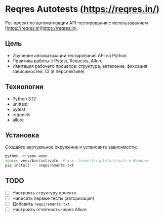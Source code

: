 # Reqres Autotests (https://reqres.in/)

Pet-проект по автоматизации API-тестирования с использованием [https://reqres.in](https://reqres.in).

## Цель

- Изучение автоматизации тестирования API на Python
- Практика работы с Pytest, Requests, Allure
- Имитация рабочего процесса: структура, ветвление, фиксация зависимостей, CI (в перспективе)

## Технологии

- Python 3.12
- unittest
- pytest
- requests
- allure

## Установка

Создайте виртуальное окружение и установите зависимости:

```bash
python -m venv venv
source venv/bin/activate  # или .\venv\Scripts\activate в Windows
pip install -r requirements.txt
```

## TODO

- [ ] Настроить структуру проекта
- [ ] Написать первые тесты (авторизация)
- [ ] Добавить `requirements.txt`
- [ ] Настроить отчётность через Allure
